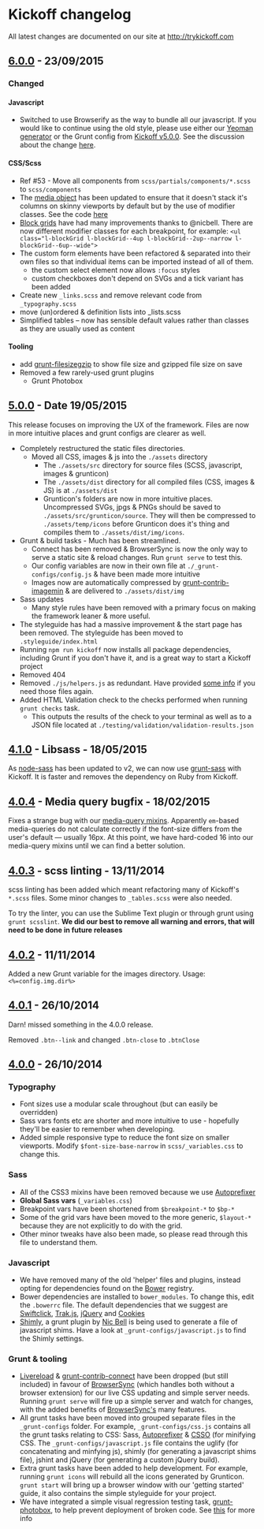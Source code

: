 # Kickoff changelog
All latest changes are documented on our site at http://trykickoff.com

## [6.0.0] - 23/09/2015

### Changed

#### Javascript
- Switched to use Browserify as the way to bundle all our javascript. If you would like to continue using the old style, please use either our [Yeoman generator](http://trykickoff.com/learn/yeoman.html) or the Grunt config from [Kickoff v5.0.0](https://github.com/TryKickoff/kickoff/tree/5.0.0). See the discussion about the change [here](https://github.com/TryKickoff/kickoff/issues/53).

#### CSS/Scss
- Ref #53 - Move all components from `scss/partials/components/*.scss` to `scss/components`
- The [media object](https://github.com/TryKickoff/kickoff/blob/master/assets/src/scss/components/_media-object.scss) has been updated to ensure that it doesn't stack it's columns on skinny viewports by default but by the use of modifier classes. See the code [here](https://github.com/TryKickoff/kickoff/blob/master/assets/src/scss/components/_media-object.scss)
- [Block grids](https://github.com/TryKickoff/kickoff/blob/master/assets/src/scss/components/_block.scss) have had many improvements thanks to @nicbell. There are now different modifier classes for each breakpoint, for example: `<ul class="l-blockGrid l-blockGrid--4up l-blockGrid--2up--narrow l-blockGrid--6up--wide">`
- The custom form elements have been refactored & separated into their own files so that individual items can be imported instead of all of them.
  - the custom select element now allows `:focus` styles
  - custom checkboxes don't depend on SVGs and a tick variant has been added
- Create new `_links.scss` and remove relevant code from `_typography.scss`
- move (un)ordered & definition lists into _lists.scss
- Simplified tables – now has sensible default values rather than classes as they are usually used as content

#### Tooling
- add [grunt-filesizegzip](https://github.com/mrmartineau/grunt-filesizegzip) to show file size and gzipped file size on save
- Removed a few rarely-used grunt plugins
  - Grunt Photobox


## [5.0.0] - Date 19/05/2015

This release focuses on improving the UX of the framework. Files are now in more intuitive places and grunt configs are clearer as well.

- Completely restructured the static files directories.
	- Moved all CSS, images & js into the `./assets` directory 
		+ The `./assets/src` directory for source files (SCSS, javascript, images & grunticon)
		+ The `./assets/dist` directory for all compiled files (CSS, images & JS) is at `./assets/dist`
		+ Grunticon's folders are now in more intuitive places. Uncompressed SVGs, jpgs & PNGs should be saved to `./assets/src/grunticon/source`. They will then be compressed to `./assets/temp/icons` before Grunticon does it's thing and compiles them to `./assets/dist/img/icons`.
- Grunt & build tasks - Much has been streamlined.
	- Connect has been removed & BrowserSync is now the only way to serve a static site & reload changes. Run `grunt serve` to test this.
	- Our config variables are now in their own file at `./_grunt-configs/config.js` & have been made more intuitive
	- Images now are automatically compressed by [grunt-contrib-imagemin](https://github.com/gruntjs/grunt-contrib-imagemin) & are delivered to `./assets/dist/img`
- Sass updates
	- Many style rules have been removed with a primary focus on making the framework leaner & more useful. 
- The styleguide has had a massive improvement & the start page has been removed. The styleguide has been moved to `.styleguide/index.html`
- Running `npm run kickoff` now installs all package dependencies, including Grunt if you don't have it, and is a great way to start a Kickoff project
- Removed 404
- Removed `./js/helpers.js` as redundant. Have provided [some info](https://github.com/trykickoff/kickoff/tree/master/assets/js/helpers) if you need those files again.
- Added HTML Validation check to the checks performed when running `grunt checks` task.
	- This outputs the results of the check to your terminal as well as to a JSON file located at `./testing/validation/validation-results.json`

## [4.1.0] - Libsass - 18/05/2015

As [node-sass](https://github.com/sass/node-sass) has been updated to v2, we can now use [grunt-sass](https://github.com/sindresorhus/grunt-sass) with Kickoff. It is faster and removes the dependency on Ruby from Kickoff.

## [4.0.4] - Media query bugfix - 18/02/2015

Fixes a strange bug with our [media-query mixins](https://github.com/trykickoff/kickoff/blob/master/scss/mixins/_responsive.scss). Apparently `em`-based media-queries do not calculate correctly if the font-size differs from the user's default — usually 16px. At this point, we have hard-coded 16 into our media-query mixins until we can find a better solution.

## [4.0.3] - scss linting - 13/11/2014

scss linting has been added which meant refactoring many of Kickoff's `*.scss` files. Some minor changes to `_tables.scss` were also needed.

To try the linter, you can use the Sublime Text plugin or through grunt using `grunt scsslint`. **We did our best to remove all warning and errors, that will need to be done in future releases**

## [4.0.2] - 11/11/2014

Added a new Grunt variable for the images directory. Usage: `<%=config.img.dir%>`

## [4.0.1] - 26/10/2014

Darn! missed something in the 4.0.0 release.

Removed `.btn--link` and changed `.btn-close` to `.btnClose`

## [4.0.0] - 26/10/2014

### Typography
 - Font sizes use a modular scale throughout (but can easily be overridden)
 - Sass vars fonts etc are shorter and more intuitive to use - hopefully they'll be easier to remember when developing.
 - Added simple responsive type to reduce the font size on smaller viewports. Modify `$font-size-base-narrow` in `scss/_variables.css` to change this.

### Sass
- All of the CSS3 mixins have been removed because we use [Autoprefixer](https://github.com/nDmitry/grunt-autoprefixer)
- **Global Sass vars** (`_variables.css`)
 - Breakpoint vars have been shortened from `$breakpoint-*` to `$bp-*`
 - Some of the grid vars have been moved to the more generic, `$layout-*` because they are not explicitly to do with the grid.
 - Other minor tweaks have also been made, so please read through this file to understand them.

### Javascript
- We have removed many of the old 'helper' files and plugins, instead opting for dependencies found on the [Bower](http://bower.io) registry.
- Bower dependencies are installed to `bower_modules`. To change this, edit the `.bowerrc` file. The default dependencies that we suggest are [Swiftclick](https://github.com/tmwagency/swiftclick), [Trak.js](https://github.com/tmwagency/trak.js), [jQuery](https://github.com/jquery/jquery/) and [Cookies](https://github.com/ScottHamper/Cookies/)
- [Shimly](http://github.com/nicbell/shimly), a grunt plugin by [Nic Bell](http://github.com/nicbell) is being used to generate a file of javascript shims. Have a look at `_grunt-configs/javascript.js` to find the Shimly settings.

### Grunt & tooling
- [Livereload](http://livereload.com/) & [grunt-contrib-connect](https://github.com/grunt-contrib-connect) have been dropped (but still included) in favour of [BrowserSync](http://www.browsersync.io/docs/grunt/) (which handles both without a browser extension) for our live CSS updating and simple server needs. Running `grunt serve` will fire up a simple server and watch for changes, with the added benefits of [BrowserSync's](http://www.browsersync.io/docs/grunt/) many features.
- All grunt tasks have been moved into grouped separate files in the `_grunt-configs` folder. For example, `_grunt-configs/css.js` contains all the grunt tasks relating to CSS: Sass, [Autoprefixer](https://github.com/nDmitry/grunt-autoprefixer) & [CSSO](https://github.com/t32k/grunt-csso) (for minifying CSS. The `_grunt-configs/javascript.js` file contains the uglify (for concatenating and minfying js), shimly (for generating a javascript shims file), jshint and jQuery (for generating a custom jQuery build).
- Extra grunt tasks have been added to help development. For example, running `grunt icons` will rebuild all the icons generated by Grunticon. `grunt start` will bring up a browser window with our 'getting started' guide, it also contains the simple styleguide for your project.
- We have integrated a simple visual regression testing task, [grunt-photobox](https://github.com/stefanjudis/grunt-photoBox), to help prevent deployment of broken code. See [this](http://trykickoff.com/learn/grunt.html#task-photobox) for more info



[6.0.0]: https://github.com/TryKickoff/kickoff/tree/6.0.0
[5.0.0]: https://github.com/TryKickoff/kickoff/tree/5.0.0
[4.1.0]: https://github.com/TryKickoff/kickoff/tree/4.1.0
[4.0.4]: https://github.com/TryKickoff/kickoff/tree/4.0.4
[4.0.3]: https://github.com/TryKickoff/kickoff/tree/4.0.3
[4.0.2]: https://github.com/TryKickoff/kickoff/tree/4.0.2
[4.0.1]: https://github.com/TryKickoff/kickoff/tree/4.0.1
[4.0.0]: https://github.com/TryKickoff/kickoff/tree/4.0.0
